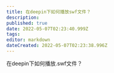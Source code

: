 ```yaml
---
title: 在deepin下如何播放swf文件？
description: 
published: true
date: 2022-05-07T02:23:40.999Z
tags: 
editor: markdown
dateCreated: 2022-05-07T02:23:38.996Z
---
```


在deepin下如何播放.swf文件？